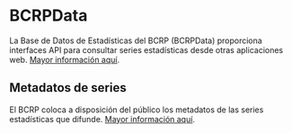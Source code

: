 # BCRPData

La Base de Datos de Estadísticas del BCRP (BCRPData) proporciona interfaces API para consultar series estadísticas desde otras aplicaciones web. [Mayor información aquí](https://estadisticas.bcrp.gob.pe/estadisticas/series/ayuda/api).

## Metadatos de series

El BCRP coloca a disposición del público los metadatos de las series estadísticas que difunde. [Mayor información aquí](https://estadisticas.bcrp.gob.pe/estadisticas/series/ayuda/metadatos).